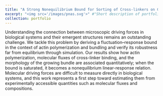 ```yaml
---
title: "A Strong Nonequilibrium Bound for Sorting of Cross-linkers on Growing Biopolymers"
excerpt: "<img src='/images/pnas.svg'>" #"Short description of portfolio item number 1<br/><img src='/images/proposal.svg'>"
collection: portfolio
---
```



Understanding the connection between microscopic driving forces in biological systems and their emergent structures remains an outstanding challenge. We tackle this problem by deriving a fluctuation–response bound in the context of actin polymerization and bundling and verify its robustness far from equilibrium through simulation. Our results show how actin polymerization, molecular fluxes of cross-linker binding, and the morphology of the growing bundle are associated quantitatively; when the bound is saturated, it becomes a nonequilibrium linear-response relation. Molecular driving forces are difficult to measure directly in biological systems, and this work represents a first step toward estimating them from experimentally accessible quantities such as molecular fluxes and compositions.

